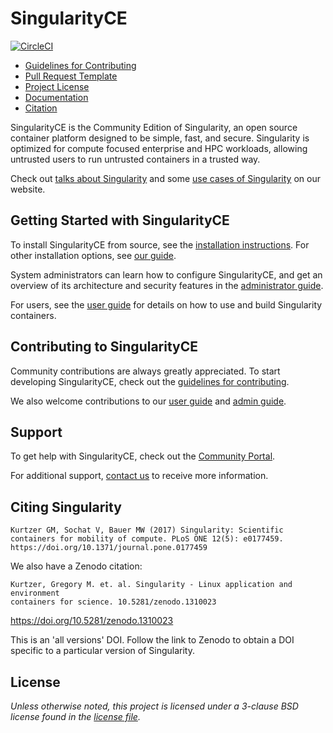 # SingularityCE

[![CircleCI](https://circleci.com/gh/sylabs/singularity/tree/master.svg?style=svg)](https://circleci.com/gh/sylabs/singularity/tree/master)

- [Guidelines for Contributing](CONTRIBUTING.md)
- [Pull Request Template](.github/PULL_REQUEST_TEMPLATE.md)
- [Project License](LICENSE.md)
- [Documentation](https://www.sylabs.io/docs/)
- [Citation](#citing-singularity)

SingularityCE is the Community Edition of Singularity, an open source container
platform designed to be simple, fast, and secure. Singularity is optimized
for compute focused enterprise and HPC workloads, allowing untrusted users
to run untrusted containers in a trusted way.

Check out [talks about Singularity](https://www.sylabs.io/videos) and some [use
cases of Singularity](https://sylabs.io/case-studies) on our website.

## Getting Started with SingularityCE

To install SingularityCE from source, see the [installation
instructions](INSTALL.md). For other installation options, see [our
guide](https://www.sylabs.io/guides/latest/admin-guide/).

System administrators can learn how to configure SingularityCE, and get an
overview of its architecture and security features in the [administrator
guide](https://www.sylabs.io/guides/latest/admin-guide/).

For users, see the [user
guide](https://www.sylabs.io/guides/latest/user-guide/) for details on how to use
and build Singularity containers.

## Contributing to SingularityCE

Community contributions are always greatly appreciated. To start developing
SingularityCE, check out the [guidelines for contributing](CONTRIBUTING.md).

We also welcome contributions to our [user
guide](https://github.com/sylabs/singularity-userdocs) and [admin
guide](https://github.com/sylabs/singularity-admindocs).

## Support

To get help with SingularityCE, check out the [Community
Portal](https://www.sylabs.io/singularity/community/).

For additional support, [contact us](https://www.sylabs.io/contact/) to receive
more information.

## Citing Singularity

```
Kurtzer GM, Sochat V, Bauer MW (2017) Singularity: Scientific containers for mobility of compute. PLoS ONE 12(5): e0177459. https://doi.org/10.1371/journal.pone.0177459
```

We also have a Zenodo citation:

```
Kurtzer, Gregory M. et. al. Singularity - Linux application and environment
containers for science. 10.5281/zenodo.1310023
```

https://doi.org/10.5281/zenodo.1310023

This is an 'all versions' DOI. Follow the link to Zenodo to obtain a DOI specific
to a particular version of Singularity.


## License

_Unless otherwise noted, this project is licensed under a 3-clause BSD license
found in the [license file](LICENSE.md)._
